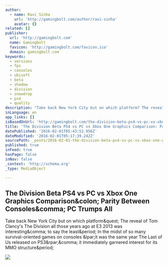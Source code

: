 ```yaml
---
author:
  - name: Ravi Sinha
    url: 'http://gamingbolt.com/author/ravi-sinha'
    avatar: {}
related: []
publisher:
  url: 'http://gamingbolt.com'
  name: Gamingbolt
  favicon: 'http://gamingbolt.com/favicon.ico'
  domain: gamingbolt.com
keywords:
  - versions
  - fps
  - consoles
  - ubisoft
  - beta
  - shadow
  - division
  - snowdrop
  - ps4
  - quality
description: "Take back New York City but on which platform? The reveal of Tom Clancy's The Division all those years ago at E3 2013 was interesting, to say the least. In the midst of so many survival-oriented games on consoles (it was the same year The Last of Us released on PS3), it immediately garnered interest for its MMO structure."
inLanguage: en
app_links: []
isBasedOnUrl: 'http://gamingbolt.com/the-division-beta-ps4-vs-pc-vs-xbox-one-graphics-comparison-parity-between-consoles-pc-trumps-all'
title: 'The Division Beta PS4 vs PC vs Xbox One Graphics Comparison: Parity Between Consoles, PC Trumps All'
datePublished: '2016-02-01T05:43:52.956Z'
dateModified: '2016-02-01T05:17:39.242Z'
sourcePath: _posts/2016-02-01-the-division-beta-ps4-vs-pc-vs-xbox-one-graphics-comparison.md
published: true
inFeed: true
hasPage: false
inNav: false
_context: 'http://schema.org'
_type: MediaObject

---
```

<article style=""><h1>The Division Beta PS4 vs PC vs Xbox One Graphics Comparison&amp;colon; Parity Between Consoles&amp;comma; PC Trumps All</h1><p>Take back New York City but on which platform&amp;quest; The reveal of Tom Clancy's The Division all those years ago at E3 2013 was interesting&amp;comma; to say the least&amp;period; In the midst of so many survival-oriented games on consoles &amp;lpar;it was the same year The Last of Us released on PS3&amp;rpar;&amp;comma; it immediately garnered interest for its MMO structure&amp;period;</p><img src="http://gamingbolt.com/wp-content/uploads/2014/06/TD_screen_night_e3_140609_4pmPST_1402343529-300x168.jpg" /></article>